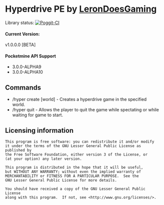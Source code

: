 # Hyperdrive PE by [LeronDoesGaming](https://www.github.com/LeronDoesGaming)

Library status: [![Poggit-CI](https://poggit.pmmp.io/ci.badge/ZtechNetwork/HyperdrivePE/HyperdrivePE)](https://poggit.pmmp.io/ci/ZtechNetwork/HyperdrivePE/HyperdrivePE)

#### Current Version:
v1.0.0.0 [BETA]

#### Pocketmine API Support
- 3.0.0-ALPHA9
- 3.0.0-ALPHA10

## Commands
- /hyper create [world] - Creates a hyperdrive game in the specified world.
- /hyper quit - Allows the player to quit the game while spectating or while waiting for game to start.

## Licensing information

	This program is free software: you can redistribute it and/or modify
	it under the terms of the GNU Lesser General Public License as published by
	the Free Software Foundation, either version 3 of the License, or
	(at your option) any later version.

	This program is distributed in the hope that it will be useful,
	but WITHOUT ANY WARRANTY; without even the implied warranty of
	MERCHANTABILITY or FITNESS FOR A PARTICULAR PURPOSE.  See the
	GNU Lesser General Public License for more details.

	You should have received a copy of the GNU Lesser General Public License
	along with this program.  If not, see <http://www.gnu.org/licenses/>.